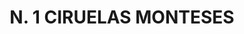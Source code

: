 ---
title: "N. 1 CIRUELAS MONTESES"
plant-name: "N. 1 CIRUELAS MONTESES"
plant-number: "001"
plant-xml: "/assets/xml/plant001.xml"
plant-img1: "/assets/img/plant001_verso.jpg"
plant-img2: "/assets/img/plant001.jpg"
plant-title: "N. 1 CIRUELAS MONTESES"
plant-taxon-link: ""
plant-taxon-content: ""
layout: single-xml
---